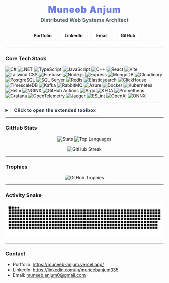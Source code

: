 <!-- ====== HERO ====== -->
<h1 align="center" style="margin:0;">
  <span style="font-weight:900; letter-spacing:1.5px; color:#6C7EE1;">Muneeb Anjum</span>
</h1>
<h3 align="center" style="margin-top:6px;">
  <span style="font-weight:700; color:#5B6B76;">Distributed Web Systems Architect</span>
</h3>

<!-- ====== NAVBAR : white theme ====== -->
<div align="center" style="margin:18px 0;">
  <a href="https://muneeb-anjum.vercel.app/" style="display:inline-block; background:#ffffff; color:#111; border:1px solid #e5e7eb; padding:8px 14px; margin:4px; border-radius:10px; text-decoration:none; font-weight:600;">
    Portfolio
  </a>
  <a href="https://linkedin.com/in/muneebanjum335" style="display:inline-block; background:#ffffff; color:#111; border:1px solid #e5e7eb; padding:8px 14px; margin:4px; border-radius:10px; text-decoration:none; font-weight:600;">
    LinkedIn
  </a>
  <a href="mailto:muneeb.anjum0@gmail.com" style="display:inline-block; background:#ffffff; color:#111; border:1px solid #e5e7eb; padding:8px 14px; margin:4px; border-radius:10px; text-decoration:none; font-weight:600;">
    Email
  </a>
  <a href="https://github.com/muneeb-anjum0" style="display:inline-block; background:#ffffff; color:#111; border:1px solid #e5e7eb; padding:8px 14px; margin:4px; border-radius:10px; text-decoration:none; font-weight:600;">
    GitHub
  </a>
</div>

---

<h3>Core Tech Stack</h3>

<p align="left">
  <!-- Languages -->
  <img title="C#" alt="C#" width="48" src="https://cdn.jsdelivr.net/gh/devicons/devicon/icons/csharp/csharp-original.svg"/>
  <img title=".NET" alt=".NET" width="48" src="https://cdn.jsdelivr.net/gh/devicons/devicon/icons/dotnetcore/dotnetcore-original.svg"/>
  <img title="TypeScript" alt="TypeScript" width="48" src="https://cdn.jsdelivr.net/gh/devicons/devicon/icons/typescript/typescript-original.svg"/>
  <img title="JavaScript" alt="JavaScript" width="48" src="https://cdn.jsdelivr.net/gh/devicons/devicon/icons/javascript/javascript-original.svg"/>
  <img title="C++" alt="C++" width="48" src="https://cdn.jsdelivr.net/gh/devicons/devicon/icons/cplusplus/cplusplus-original.svg"/>

  <!-- Frontend -->
  <img title="React" alt="React" width="48" src="https://cdn.jsdelivr.net/gh/devicons/devicon/icons/react/react-original.svg"/>
  <img title="Vite" alt="Vite" width="48" src="https://cdn.jsdelivr.net/gh/devicons/devicon/icons/vitejs/vitejs-original.svg"/>
  <img title="Tailwind CSS" alt="Tailwind CSS" width="48" src="https://cdn.jsdelivr.net/gh/devicons/devicon/icons/tailwindcss/tailwindcss-plain.svg"/>
  <img title="Firebase" alt="Firebase" width="48" src="https://cdn.jsdelivr.net/gh/devicons/devicon/icons/firebase/firebase-plain.svg"/>

  <!-- Node.js backend -->
  <img title="Node.js" alt="Node.js" width="48" src="https://cdn.jsdelivr.net/gh/devicons/devicon/icons/nodejs/nodejs-original.svg"/>
  <img title="Express" alt="Express" width="48" src="https://cdn.jsdelivr.net/gh/devicons/devicon/icons/express/express-original.svg"/>
  <img title="MongoDB" alt="MongoDB" width="48" src="https://cdn.jsdelivr.net/gh/devicons/devicon/icons/mongodb/mongodb-original.svg"/>
  <img title="Cloudinary" alt="Cloudinary" width="48" src="https://cdn.simpleicons.org/cloudinary"/>

  <!-- Databases -->
  <img title="PostgreSQL" alt="PostgreSQL" width="48" src="https://cdn.jsdelivr.net/gh/devicons/devicon/icons/postgresql/postgresql-original.svg"/>
  <img title="SQL Server" alt="SQL Server" width="48" src="https://cdn.jsdelivr.net/gh/devicons/devicon/icons/microsoftsqlserver/microsoftsqlserver-plain.svg"/>
  <img title="Redis" alt="Redis" width="48" src="https://cdn.jsdelivr.net/gh/devicons/devicon/icons/redis/redis-original.svg"/>
  <img title="Elasticsearch" alt="Elasticsearch" width="48" src="https://cdn.jsdelivr.net/gh/devicons/devicon/icons/elasticsearch/elasticsearch-original.svg"/>
  <img title="ClickHouse" alt="ClickHouse" width="48" src="https://cdn.simpleicons.org/clickhouse"/>
  <img title="TimescaleDB" alt="TimescaleDB" width="48" src="https://cdn.simpleicons.org/timescaledb"/>

  <!-- Messaging -->
  <img title="Kafka" alt="Kafka" width="48" src="https://cdn.jsdelivr.net/gh/devicons/devicon/icons/apachekafka/apachekafka-original.svg"/>
  <img title="RabbitMQ" alt="RabbitMQ" width="48" src="https://cdn.jsdelivr.net/gh/devicons/devicon/icons/rabbitmq/rabbitmq-original.svg"/>

  <!-- Cloud and Infra -->
  <img title="Azure" alt="Azure" width="48" src="https://cdn.jsdelivr.net/gh/devicons/devicon/icons/azure/azure-original.svg"/>
  <img title="Docker" alt="Docker" width="48" src="https://cdn.jsdelivr.net/gh/devicons/devicon/icons/docker/docker-original.svg"/>
  <img title="Kubernetes" alt="Kubernetes" width="48" src="https://cdn.jsdelivr.net/gh/devicons/devicon/icons/kubernetes/kubernetes-plain.svg"/>
  <img title="Helm" alt="Helm" width="48" src="https://cdn.jsdelivr.net/gh/devicons/devicon/icons/helm/helm-original.svg"/>
  <img title="NGINX" alt="NGINX" width="48" src="https://cdn.jsdelivr.net/gh/devicons/devicon/icons/nginx/nginx-original.svg"/>
  <img title="GitHub Actions" alt="GitHub Actions" width="48" src="https://cdn.jsdelivr.net/gh/devicons/devicon/icons/githubactions/githubactions-plain.svg"/>
  <img title="Argo" alt="Argo" width="48" src="https://cdn.simpleicons.org/argo"/>
  <img title="KEDA" alt="KEDA" width="48" src="https://cdn.simpleicons.org/keda"/>

  <!-- Observability -->
  <img title="Prometheus" alt="Prometheus" width="48" src="https://cdn.jsdelivr.net/gh/devicons/devicon/icons/prometheus/prometheus-original.svg"/>
  <img title="Grafana" alt="Grafana" width="48" src="https://cdn.jsdelivr.net/gh/devicons/devicon/icons/grafana/grafana-original.svg"/>
  <img title="OpenTelemetry" alt="OpenTelemetry" width="48" src="https://cdn.simpleicons.org/opentelemetry"/>
  <img title="Jaeger" alt="Jaeger" width="48" src="https://cdn.simpleicons.org/jaeger"/>

  <!-- Linting -->
  <img title="ESLint" alt="ESLint" width="48" src="https://cdn.jsdelivr.net/gh/devicons/devicon/icons/eslint/eslint-original.svg"/>

  <!-- AI -->
  <img title="OpenAI" alt="OpenAI" width="48" src="https://cdn.simpleicons.org/openai"/>
  <img title="ONNX" alt="ONNX" width="48" src="https://cdn.simpleicons.org/onnx"/>
</p>

---

<!-- ====== EXTENDED SKILLS ====== -->
<details>
<summary>
  <span style="font-weight:800; letter-spacing:0.6px; color:#374151; background:#ffffff; border:1px solid #e5e7eb; padding:8px 12px; border-radius:8px;">
    Click to open the extended toolbox
  </span>
</summary>

<br/>

<table>
  <tr>
    <td valign="top" width="50%">

**Frontend and UX**
- React, TSX, hooks, Router  
- Zustand, React Query  
- Tailwind, PostCSS, Autoprefixer  
- CSS Modules, tailwind-merge, clsx  
- PWA, IndexedDB caching  
- TinyMCE, Framer Motion, Lenis

**Node and APIs**
- Express, Helmet, CORS, rate limits  
- JWT, cookie parser, bcryptjs  
- Zod validation, Morgan, dotenv  
- REST design, versioning, ETags, conditional requests
    </td>
    <td valign="top" width="50%">

**.NET and Services**
- .NET 8, Minimal APIs, Clean architecture  
- CQRS, vertical slices, MediatR patterns  
- Kestrel tuning, HTTP 2 and 3, WebSockets, reverse proxies  
- gRPC, SignalR, YARP

**Data and Messaging**
- EF Core compiled models, Dapper hot paths  
- Redis caching and Streams  
- Outbox, idempotency keys, partitioning, read replicas  
- Kafka, RabbitMQ, Azure Service Bus, MassTransit or NServiceBus
    </td>
  </tr>
  <tr>
    <td valign="top" width="50%">

**Security**
- OAuth2, OIDC, IdentityServer  
- JWT, PASETO, mTLS  
- CSP, HSTS, Data Protection  
- WAF integration, rate limiting

**Observability**
- OpenTelemetry traces, metrics, logs via OTLP  
- Prometheus, Grafana, Jaeger or Tempo  
- Serilog, Seq, ELK  
- Health checks, liveness, readiness
    </td>
    <td valign="top" width="50%">

**Cloud and DevOps**
- Azure: AKS, App Service, Functions, Container Apps  
- Key Vault, Managed Identity, Front Door  
- Docker, Compose, Kubernetes, Helm, KEDA  
- Argo CD or Flux, blue green and canary, GitHub Actions

**Other**
- Elasticsearch or OpenSearch clients  
- ML.NET, ONNX, OpenAI SDK, vector search  
- GDPR tooling, audit trails, PII tokenization  
- Testcontainers, WireMock.Net, AutoFixture, Bogus
    </td>
  </tr>
</table>

</details>

---

### GitHub Stats
<p align="center">
  <img height="170" src="https://github-readme-stats.vercel.app/api?username=muneeb-anjum0&show_icons=true&include_all_commits=true&count_private=true&theme=default" alt="Stats">
  <img height="170" src="https://github-readme-stats.vercel.app/api/top-langs/?username=muneeb-anjum0&layout=compact&langs_count=12&theme=default" alt="Top Languages">
</p>
<p align="center">
  <img height="170" src="https://streak-stats.demolab.com?user=muneeb-anjum0&theme=default" alt="GitHub Streak">
</p>

---

### Trophies
<p align="center">
  <img src="https://github-profile-trophy.vercel.app/?username=muneeb-anjum0&theme=flat&no-frame=true&row=1&column=7" alt="GitHub Trophies">
</p>

---

### Activity Snake
<p align="center">
  <img src="https://raw.githubusercontent.com/muneeb-anjum0/muneeb-anjum0/output/snake.svg" alt="snake animation">
</p>

---

### Contact
- Portfolio: https://muneeb-anjum.vercel.app/  
- LinkedIn: https://linkedin.com/in/muneebanjum335  
- Email: muneeb.anjum0@gmail.com
